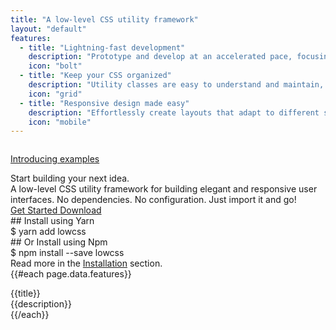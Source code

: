 ```yaml
---
title: "A low-level CSS utility framework"
layout: "default"
features: 
  - title: "Lightning-fast development"
    description: "Prototype and develop at an accelerated pace, focusing on the functionality and design."
    icon: "bolt"
  - title: "Keep your CSS organized"
    description: "Utility classes are easy to understand and maintain, and reduces the risk of CSS bloat and specificity issues."
    icon: "grid"
  - title: "Responsive design made easy"
    description: "Effortlessly create layouts that adapt to different screen sizes and devices."
    icon: "mobile"
---
```


<div class="flex justify-between py-16 md:py-20 md:gap-12">
    <div class="w-full">
        <div class="mb-4">
            <a href="/examples" class="inline-flex items-center gap-2 px-3 py-1 rounded-full bg-neutral-100 text-neutral-900 group">
                <div class="flex items-center">
                    <svg width="1em" height="1em"><use xlink:href="/sprite.svg#party-horn"></use></svg>
                </div>
                <div class="w-px h-4 bg-neutral-300"></div>
                <div class="font-medium group-hover:underline text-sm">Introducing examples</div>
                <div class="flex items-center">
                    <svg width="1em" height="1em"><use xlink:href="/sprite.svg#arrow-right"></use></svg>
                </div>
            </a>
        </div>
        <div class="max-w-lg font-crimson text-6xl md:text-7xl leading-none mb-4 md:mb-6">
            <span class="font-medium tracking-tight text-neutral-950">Start building your next idea.</span>
        </div>
        <div class="max-w-xl mt-0 mb-8 text-xl leading-relaxed">
            <span class="text-neutral-700">A low-level CSS utility framework for building elegant and responsive user interfaces. No dependencies. No configuration. Just import it and go!</span>
        </div>
        <div class="flex flex-row gap-2">
            <a href="/docs" class="flex items-center px-4 py-2 rounded-lg bg-neutral-950 hover:bg-neutral-800 text-white no-underline cursor-pointer">
                <span class="text-base font-medium">Get Started</span>
            </a>
            <a href="{{site.repository}}/releases/latest" class="flex items-center px-4 py-2 border border-neutral-200 rounded-lg bg-white hover:bg-neutral-50 text-neutral-950 no-underline cursor-pointer">
                <span class="text-base font-medium">Download</span>
            </a>
        </div>
    </div>
    <div class="hidden md:flex flex-col items-center justify-center w-full max-w-md">
        <div class="rounded-xl bg-neutral-900 text-white w-full"> 
            <div class="flex items-center gap-2 p-4 border-b border-neutral-600">
                <div class="w-4 h-4 rounded-full bg-neutral-100"></div>
                <div class="w-4 h-4 rounded-full bg-neutral-100"></div>
                <div class="w-4 h-4 rounded-full bg-neutral-100"></div>
            </div>
            <div class="px-4 py-6 font-mono">
                <div class="opacity-40 select-none">## Install using Yarn</div>
                <div class="mb-4">$ yarn add lowcss</div>
                <div class="opacity-40 select-none">## Or Install using Npm</div>
                <div class="">$ npm install --save lowcss</div>
            </div>
        </div>
        <div class="mt-4 text-neutral-800 text-sm">
            <span>Read more in the <a href="/docs/installation" class="text-neutral-900 font-medium underline">Installation</a> section.</span>
        </div>
    </div>
</div>
<div class="w-full grid gap-8 md:grid-cols-3 grid-cols-1">
    {{#each page.data.features}}
    <div class="bg-neutral-100 rounded-lg p-8">
        <div class="mb-4 text-4xl text-neutral-800">
            <svg width="1em" height="1em"><use xlink:href="/sprite.svg#{{icon}}"></use></svg>
        </div>
        <div class="font-bold text-lg mb-2 text-neutral-800">{{title}}</div>
        <div class="text-sm">{{description}}</div>
    </div>
    {{/each}}
</div>
